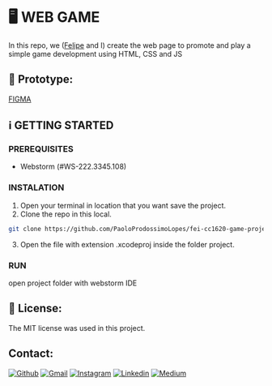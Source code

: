 # 🖥 WEB GAME
In this repo, we ([Felipe](https://google.com) and I) create the web page to promote and play a simple game development using HTML, CSS and JS

## 🧰 Prototype:
[FIGMA](https://www.figma.com/file/UAQGnVeEMJSdMcKOpxoo56/CC1620-PROJETO-SITE-JOGO?node-id=0%3A1)

## ℹ️  GETTING STARTED
### PREREQUISITES 
- Webstorm (#WS-222.3345.108)

### INSTALATION
1. Open your terminal in location that you want save the project.
2. Clone the repo in this local.
```sh
git clone https://github.com/PaoloProdossimoLopes/fei-cc1620-game-project-web.git
```
3. Open the file with extension .xcodeproj inside the folder project.
   
### RUN
open project folder with webstorm IDE


## 📃 License:
The MIT license was used in this project.

## Contact:
[![Github](https://img.shields.io/badge/GitHub-black?style=for-the-badge&logo=github&logoColor=white)](https://github.com/PaoloProdossimoLopes)
[![Gmail](https://img.shields.io/badge/Gmail-black?style=for-the-badge&logo=gmail&logoColor=white)](mailto:paolo.prodossimo.lopes@gmail.com)
[![Instagram](https://img.shields.io/badge/Instagram-black?style=for-the-badge&logo=instagram&logoColor=white)](https://www.instagram.com/ios.dev.br/)
[![Linkedin](https://img.shields.io/badge/LinkedIn-black?style=for-the-badge&logo=linkedin&logoColor=white)](https://www.linkedin.com/in/paoloprodossimolopes/)
[![Medium](https://img.shields.io/badge/Medium-black?style=for-the-badge&logo=medium&logoColor=white)](https://medium.com/@pprodossimo)
